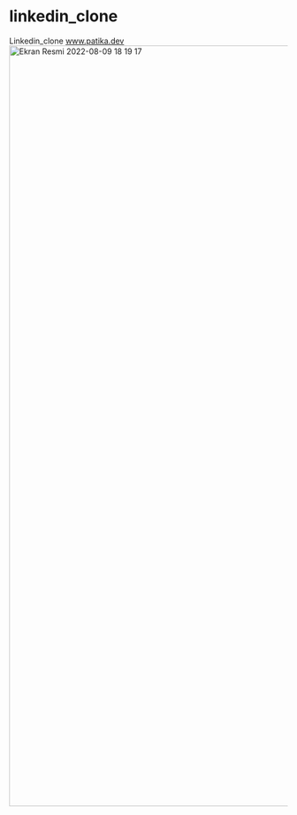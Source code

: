 # linkedin_clone
Linkedin_clone
www.patika.dev
<img width="1374" alt="Ekran Resmi 2022-08-09 18 19 17" src="https://user-images.githubusercontent.com/110667034/183689545-e57a5dca-9354-4905-98d4-7666d83300a7.png">
